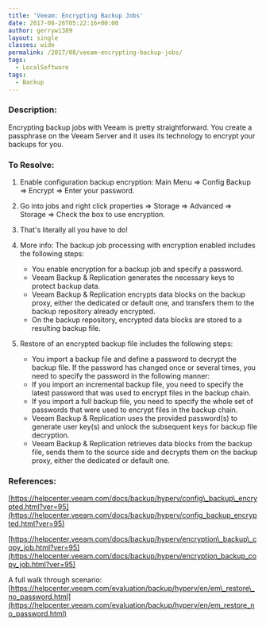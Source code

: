 ```yaml
---
title: 'Veeam: Encrypting Backup Jobs'
date: 2017-08-26T05:22:16+00:00
author: gerryw1389
layout: single
classes: wide
permalink: /2017/08/veeam-encrypting-backup-jobs/
tags:
  - LocalSoftware
tags:
  - Backup
---
```

<!--more-->

### Description:

Encrypting backup jobs with Veeam is pretty straightforward. You create a passphrase on the Veeam Server and it uses its technology to encrypt your backups for you.

### To Resolve:

1. Enable configuration backup encryption: Main Menu => Config Backup => Encrypt => Enter your password.

2. Go into jobs and right click properties => Storage => Advanced => Storage => Check the box to use encryption.

3. That's literally all you have to do!

4. More info: The backup job processing with encryption enabled includes the following steps:

   - You enable encryption for a backup job and specify a password.  
   - Veeam Backup & Replication generates the necessary keys to protect backup data.  
   - Veeam Backup & Replication encrypts data blocks on the backup proxy, either the dedicated or default one, and transfers them to the backup repository already encrypted.  
   - On the backup repository, encrypted data blocks are stored to a resulting backup file.

5. Restore of an encrypted backup file includes the following steps:

   - You import a backup file and define a password to decrypt the backup file. If the password has changed once or several times, you need to specify the password in the following manner:  
   - If you import an incremental backup file, you need to specify the latest password that was used to encrypt files in the backup chain.  
   - If you import a full backup file, you need to specify the whole set of passwords that were used to encrypt files in the backup chain.  
   - Veeam Backup & Replication uses the provided password(s) to generate user key(s) and unlock the subsequent keys for backup file decryption.  
   - Veeam Backup & Replication retrieves data blocks from the backup file, sends them to the source side and decrypts them on the backup proxy, either the dedicated or default one.

### References:

[https://helpcenter.veeam.com/docs/backup/hyperv/config\_backup\_encrypted.html?ver=95](https://helpcenter.veeam.com/docs/backup/hyperv/config_backup_encrypted.html?ver=95)

[https://helpcenter.veeam.com/docs/backup/hyperv/encryption\_backup\_copy_job.html?ver=95](https://helpcenter.veeam.com/docs/backup/hyperv/encryption_backup_copy_job.html?ver=95)

A full walk through scenario: [https://helpcenter.veeam.com/evaluation/backup/hyperv/en/em\_restore\_no_password.html](https://helpcenter.veeam.com/evaluation/backup/hyperv/en/em_restore_no_password.html)